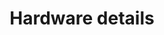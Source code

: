 ---
slug: /simple-sensor/simple-rain-sensor/simple-rain-sensor-hardware
title: Hardware details
id: simple-rain-sensor-hardware
hide_title: False
---